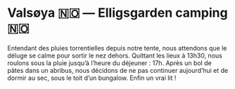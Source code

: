 # Valsøya :norway: — Elligsgarden camping :norway:

<!-- 50km / 345m+ / 301m- -->

Entendant des pluies torrentielles depuis notre tente, nous attendons que le déluge se calme pour sortir le nez dehors. Quittant les lieux à 13h30, nous roulons sous la pluie jusqu’à l’heure du déjeuner : 17h. Après un bol de pâtes dans un abribus, nous décidons de ne pas continuer aujourd’hui et de dormir au sec, sous le toit d’un bungalow. Enfin un vrai lit !


